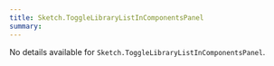 ```yaml
---
title: Sketch.ToggleLibraryListInComponentsPanel
summary:
---
```


No details available for `Sketch.ToggleLibraryListInComponentsPanel`.
